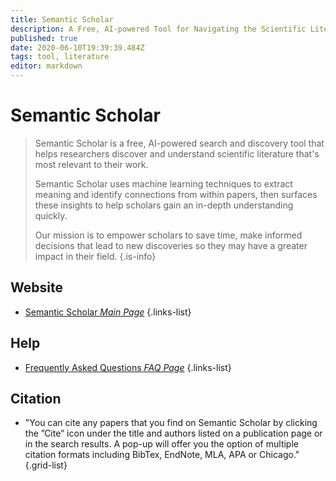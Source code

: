 ```yaml
---
title: Semantic Scholar
description: A Free, AI-powered Tool for Navigating the Scientific Literature.
published: true
date: 2020-06-10T19:39:39.484Z
tags: tool, literature
editor: markdown
---
```


# Semantic Scholar

> Semantic Scholar is a free, AI-powered search and discovery tool that helps researchers discover and understand scientific literature that's most relevant to their work.
>
> Semantic Scholar uses machine learning techniques to extract meaning and identify connections from within papers, then surfaces these insights to help scholars gain an in-depth understanding quickly.
>
> Our mission is to empower scholars to save time, make informed decisions that lead to new discoveries so they may have a greater impact in their field.
{.is-info}

 

## Website 

- [Semantic Scholar *Main Page*](https://www.semanticscholar.org/)
 {.links-list}
 
## Help
- [Frequently Asked Questions *FAQ Page*](https://www.semanticscholar.org/faq)
 {.links-list}

## Citation 

- "You can cite any papers that you find on Semantic Scholar by clicking the ”Cite” icon under the title and authors listed on a publication page or in the search results. A pop-up will offer you the option of multiple citation formats including BibTex, EndNote, MLA, APA or Chicago."
{.grid-list}